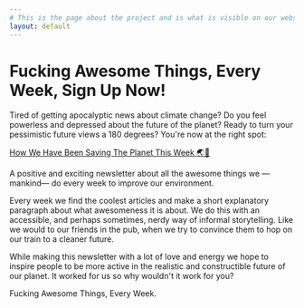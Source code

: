```yaml
---
# This is the page about the project and is what is visible on our website at http://howwehavebeensavingtheplanetthisweek.com
layout: default
---
```


# Fucking Awesome Things, Every Week, Sign Up Now!

Tired of getting apocalyptic news about climate change? Do you feel powerless and depressed about the future of the planet? Ready to turn your pessimistic future views a 180 degrees? You're now at the right spot:

[How We Have Been Saving The Planet This Week 🌏👊](http://www.howwehavebeensavingtheplanetthisweek.com/)

A positive and exciting newsletter about all the awesome things we —mankind— do every week to improve our environment.

Every week we find the coolest articles and make a short explanatory paragraph about what awesomeness it is about. We do this with an accessible, and perhaps sometimes, nerdy way of informal storytelling. Like we would to our friends in the pub, when we try to convince them to hop on our train to a cleaner future.

While making this newsletter with a lot of love and energy we hope to inspire people to be more active in the realistic and constructible future of our planet. It worked for us so why wouldn't it work for you?

Fucking Awesome Things, Every Week.
